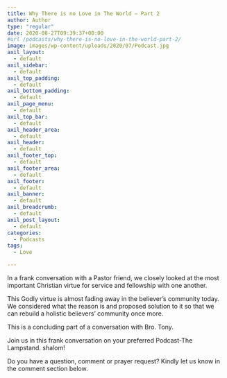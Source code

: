 ```yaml
---
title: Why There is no Love in The World – Part 2
author: Author
type: "regular"
date: 2020-08-27T09:39:37+00:00
#url /podcasts/why-there-is-no-love-in-the-world-part-2/
image: images/wp-content/uploads/2020/07/Podcast.jpg
axil_layout:
  - default
axil_sidebar:
  - default
axil_top_padding:
  - default
axil_bottom_padding:
  - default
axil_page_menu:
  - default
axil_top_bar:
  - default
axil_header_area:
  - default
axil_header:
  - default
axil_footer_top:
  - default
axil_footer_area:
  - default
axil_footer:
  - default
axil_banner:
  - default
axil_breadcrumb:
  - default
axil_post_layout:
  - default
categories:
  - Podcasts
tags:
  - Love

---
```

In a frank conversation with a Pastor friend, we closely looked at the most important Christian virtue for service and fellowship with one another.

This Godly virtue is almost fading away in the believer’s community today. We considered what the reason is and proposed solution to it so that we can rebuild a holistic believers&#8217; community once more.

This is a concluding part of a conversation with Bro. Tony.

Join us in this frank conversation on your preferred Podcast-The Lampstand. shalom!

Do you have a question, comment or prayer request? Kindly let us know in the comment section below.